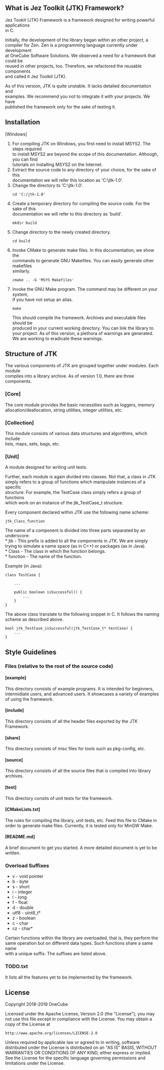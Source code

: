 
What is Jez Toolkit (JTK) Framework?
------------------------------------

Jez Tookit (JTK) Framework is a framework designed for writing powerful applications  
in C.

Initially, the development of the library began within an other project, a  
compiler for Zen. Zen is a programming language currently under development  
at OneCube Software Solutions. We observed a need for a framework that could be  
reused in other projects, too. Therefore, we refactored the reusable components  
and called it Jez Toolkit (JTK).  

As of this version, JTK is quite unstable. It lacks detailed documentation and  
examples. We recommend you not to integrate it with your projects. We have  
published the framework only for the sake of testing it.  


Installation
------------

[Windows]

1. For compiling JTK on Windows, you first need to install MSYS2. The steps required  
   to install MSYS2 are beyond the scope of this documentation. Although, you can find  
   tutorials on installing MSYS2 on the Internet.  
2. Extract the source code to any directory of your choice, for the sake of this  
   documentation we will refer this location as 'C:\jtk-1.0'.  
3. Change the directory to 'C:\jtk-1.0'.  
    ```
    cd 'C:/jtk-1.0'
    ```
4. Create a temporary directory for compiling the source code. For the sake of this  
   documentation we will refer to this directory as 'build'.
   ```
   mkdir build
   ```
5. Change directory to the newly created directory.
   ```
   cd build
   ```
6. Invoke CMake to generate make files. In this documentation, we show the  
   commands to generate GNU Makefiles. You can easily generate other makefiles  
   similarly.
   ```
   cmake .. -G 'MSYS Makefiles'
   ```
7. Invoke the GNU Make program. The command may be different on your system,  
   if you have not setup an alias.
   ```
   make
   ```
   This should compile the framework. Archives and executable files should be  
   produced in your current working directory. You can link the library to  
   your project. As of this version, a plethora of warnings are generated.  
   We are working to eradicate these warnings.

Structure of JTK
----------------

The various components of JTK are grouped together under modules. Each module  
compiles into a library archive. As of version 1.0, there are three components.  

### [Core]
The core module provides the basic necessities such as loggers, memory  
allocation/deallocation, string utilities, integer utilities, etc.  


### [Collection]
This module consists of various data structures and algorithms, which include  
lists, maps, sets, bags, etc.


### [Unit]
A module designed for writing unit tests.  

Further, each module is again divided into classes. Not that, a class in JTK  
simply refers to a group of functions which manipulate instances of a specific  
structure. For example, the TestCase class simply refers a group of functions  
which work on an instance of the jtk_TestCase_t structure.  


Every component declared within JTK use the following name scheme:  

    jtk_Class_function

The name of a component is divided into three parts separated by an underscore:  
    * jtk - This prefix is added to all the components in JTK. We are simply  
      trying to simulate a name space (as in C++) or packages (as in Java).  
    * Class - The class in which the function belongs.  
    * function - The name of the function.  

Example (in Java):

```
class TestCase {

    ...

    public boolean isSuccessful() {
        ...
    }
}
```

The above class translate to the following snippet in C. It follows the naming
scheme as described above.

```
bool jtk_TestCase_isSuccessful(jtk_TestCase_t* testCase) {
    ...
}
```

Style Guidelines
----------------

### Files (relative to the root of the source code)


#### [example]
This directory consists of example programs. It is intended for beginners,
intermidiate users, and advanced users. It showcases a variety of examples of
using the framework.

#### [include]
This directory consists of all the header files exported by the JTK Framework.

#### [share]
This directory consists of misc files for tools such as pkg-config, etc.

#### [source]
This directory consists of all the source files that is compiled into library
archives.

#### [test]
This directory consits of unit tests for the framework.

#### [CMakeLists.txt]
The rules for compiling the library, unit tests, etc. Feed this file to CMake
in order to generate make files. Currently, it is tested only for MinGW Make.

#### [README.md]
A brief document to get you started. A more detailed document is yet to be written.


### Overload Suffixes


 - v - void pointer
 - b - byte
 - s - short
 - i - integer
 - l - long
 - f - float
 - d - double
 - utf8 - uint8_t*
 - z - boolean
 - c - char
 - cz - char*

Certain functions within the library are overloaded, that is, they perform the  
same operation but on different data types. Such functions share a same name  
with a unique suffix. The suffixes are listed above.


### TODO.txt


It lists all the features yet to be implemented by the framework.


## License

Copyright 2018-2019 OneCube

Licensed under the Apache License, Version 2.0 (the "License");
you may not use this file except in compliance with the License.
You may obtain a copy of the License at

    http://www.apache.org/licenses/LICENSE-2.0

Unless required by applicable law or agreed to in writing, software
distributed under the License is distributed on an "AS IS" BASIS,
WITHOUT WARRANTIES OR CONDITIONS OF ANY KIND, either express or implied.
See the License for the specific language governing permissions and
limitations under the License.
